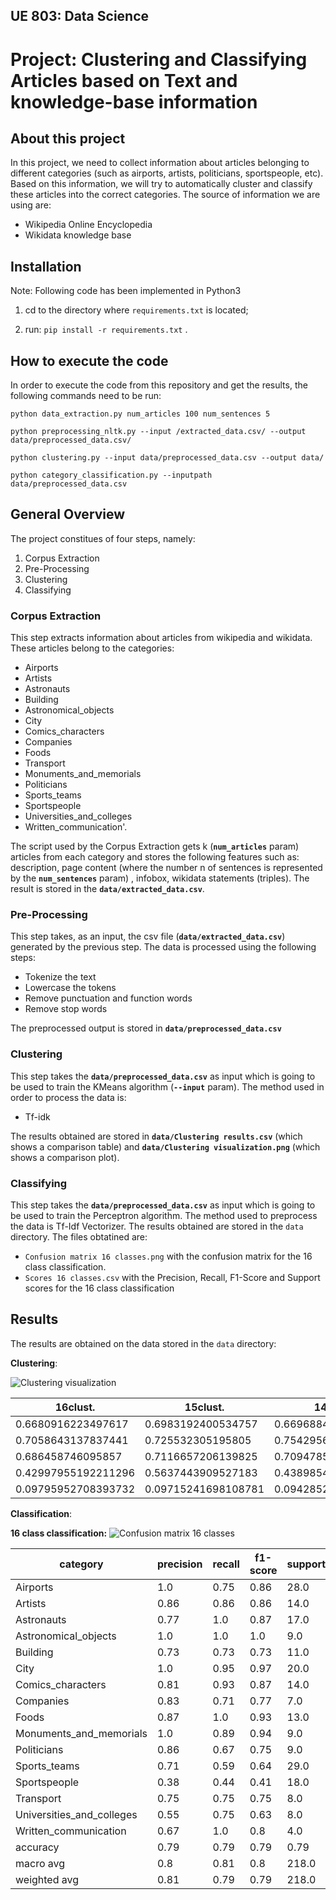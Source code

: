## UE 803: Data Science
# Project: Clustering and Classifying Articles based on Text and knowledge-base information

## About this project
In this project, we need to collect information about articles belonging to different categories (such as airports, artists, politicians, sportspeople, etc). Based on this information, we will try to automatically cluster and classify these articles into the correct categories. The source of information we are using are:
* Wikipedia Online Encyclopedia
* Wikidata knowledge base

## Installation
Note: Following code has been implemented in Python3

1. cd to the directory where ```requirements.txt``` is located;

2. run: `pip install -r requirements.txt` .

## How to execute the code
In order to execute the code from this repository and get the results, the following commands need to be run:

`python data_extraction.py num_articles 100 num_sentences 5`

`python preprocessing_nltk.py --input /extracted_data.csv/ --output data/preprocessed_data.csv/`

`python clustering.py --input data/preprocessed_data.csv --output data/`
  
`python category_classification.py --inputpath data/preprocessed_data.csv`


## General Overview
The project constitues of four steps, namely:
1. Corpus Extraction
2. Pre-Processing
3. Clustering
4. Classifying


### Corpus Extraction
This step extracts information about articles from wikipedia and wikidata. These articles belong to the categories:
* Airports
* Artists
* Astronauts
* Building
* Astronomical_objects
* City
* Comics_characters
* Companies
* Foods
* Transport
* Monuments_and_memorials
* Politicians
* Sports_teams
* Sportspeople
* Universities_and_colleges
* Written_communication'.

The script used by the Corpus Extraction gets k (**```num_articles```** param) articles from each category and stores the following features such as: description, page content (where the number n of sentences is represented by the **```num_sentences```** param) , infobox, wikidata statements (triples). The result is stored in the **```data/extracted_data.csv```**.

### Pre-Processing
This step takes, as an input, the csv file (**```data/extracted_data.csv```**) generated by the previous step. The data is processed using the following steps:
* Tokenize the text
* Lowercase the tokens
* Remove punctuation and function words
* Remove stop words

The preprocessed output is stored in **```data/preprocessed_data.csv```**

### Clustering
This step takes the **```data/preprocessed_data.csv```** as input which is going to be used to train the KMeans algorithm (**```--input```** param). The method used in order to process the data is:
* Tf-idk

The results obtained are stored in **```data/Clustering results.csv```** (which shows a comparison table) and **```data/Clustering visualization.png```** (which shows a comparison plot).

### Classifying
This step takes the **```data/preprocessed_data.csv```** as input which is going to be used to train the Perceptron algorithm. The method used to preprocess the data is Tf-Idf Vectorizer. The results obtained are stored in the ```data``` directory. The files obtatined are:

* `Confusion matrix 16 classes.png` with the confusion matrix for the 16 class classification.
* `Scores 16 classes.csv` with the Precision, Recall, F1-Score and Support scores for the 16 class classification

## Results

The results are obtained on the data stored in the ```data``` directory:

**Clustering**:

![Clustering visualization](https://github.com/schopra6/TopicModelling_wikidata/blob/main/data/Clustering%20visualization.png)

|16clust.            |15clust.            |14clust.            |13clust.            |12clust.            |11clust.            |10clust.            |9clust.             |8clust.             |7clust.             |6clust.             |5clust.             |4clust.             |3clust.             |2clust.             |
|--------------------|--------------------|--------------------|--------------------|--------------------|--------------------|--------------------|--------------------|--------------------|--------------------|--------------------|--------------------|--------------------|--------------------|--------------------|
|0.6680916223497617  |0.6983192400534757  |0.6696884923205174  |0.5906099312548578  |0.6203303978577499  |0.5870465175217298  |0.5574005499406839  |0.5437336837606537  |0.4829662450603848  |0.4572132727484873  |0.38920056491263944 |0.32889613864546835 |0.26324447104990567 |0.17971181188393984 |0.10768322691491419 |
|0.7058643137837441  |0.725532305195805   |0.754295664076981   |0.7083097655869558  |0.7348225249553275  |0.7513919747278484  |0.7560636464252114  |0.734479465375821   |0.7404350905295765  |0.7572583291106593  |0.7177446756717246  |0.6972722112277343  |0.7069819947325824  |0.6561038446101938  |0.6751243629217271  |
|0.686458746095857   |0.7116657206139825  |0.7094785763874869  |0.644127243551073   |0.6727399418718589  |0.659129343054648   |0.6417080777284814  |0.6248742248116411  |0.5846080840046943  |0.5701715189366625  |0.5047162641704035  |0.4469639662652354  |0.3836405371504451  |0.28214262267709606 |0.18574058532942533 |
|0.42997955192211296 |0.5637443909527183  |0.4389854197472739  |0.3497149795036718  |0.4168178664403366  |0.34107045621984067 |0.3108731459727958  |0.3337065053084658  |0.23979809632333296 |0.2193361190743175  |0.17080162974321872 |0.1311890072602876  |0.08791649467791553 |0.052895912354631265|0.03052442766771767 |
|0.09795952708393732 |0.09715241698108781 |0.09428528677153968 |0.09372228136789948 |0.0906886180163463  |0.08619948105220934 |0.08340299746693836 |0.08255049231214943 |0.08114423009222613 |0.0801217518314597  |0.0731632680503235  |0.06620950570426505 |0.05949654226982902 |0.0517310929017951  |0.0392090136351276  |


**Classification**:

**16 class classification:**
![Confusion matrix 16 classes](https://github.com/schopra6/TopicModelling_wikidata/blob/main/data/Confusion%20matrix%2016%20classes.png)

|**category**                  |**precision**|**recall**|**f1-score**|**support**|
|------------------------------|---------|------|--------|-------|
|Airports                      |1.0      |0.75  |0.86    |28.0   |
|Artists                       |0.86     |0.86  |0.86    |14.0   |
|Astronauts                    |0.77     |1.0   |0.87    |17.0   |
|Astronomical_objects          |1.0      |1.0   |1.0     |9.0    |
|Building                      |0.73     |0.73  |0.73    |11.0   |
|City                          |1.0      |0.95  |0.97    |20.0   |
|Comics_characters             |0.81     |0.93  |0.87    |14.0   |
|Companies                     |0.83     |0.71  |0.77    |7.0    |
|Foods                         |0.87     |1.0   |0.93    |13.0   |
|Monuments_and_memorials       |1.0      |0.89  |0.94    |9.0    |
|Politicians                   |0.86     |0.67  |0.75    |9.0    |
|Sports_teams                  |0.71     |0.59  |0.64    |29.0   |
|Sportspeople                  |0.38     |0.44  |0.41    |18.0   |
|Transport                     |0.75     |0.75  |0.75    |8.0    |
|Universities_and_colleges     |0.55     |0.75  |0.63    |8.0    |
|Written_communication         |0.67     |1.0   |0.8     |4.0    |
|accuracy                      |0.79     |0.79  |0.79    |0.79   |
|macro avg                     |0.8      |0.81  |0.8     |218.0  |
|weighted avg                  |0.81     |0.79  |0.79    |218.0  |
